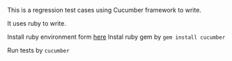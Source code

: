 This is a regression test cases using Cucumber framework to write.

It uses ruby to write.


Install ruby environment form [here](https://www.ruby-lang.org/zh_tw/documentation/installation/)
Instal ruby gem by `gem install cucumber`

Run tests by `cucumber`
